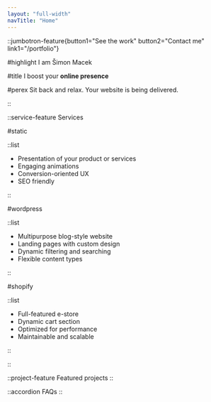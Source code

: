 ```yaml
---
layout: "full-width"
navTitle: "Home"
---
```


::jumbotron-feature{button1="See the work" button2="Contact me" link1="/portfolio"}

#highlight
I am Šimon Macek

#title
I boost your **online presence**

#perex
Sit back and relax. Your website is being delivered.

::

::service-feature
Services

#static

::list

- Presentation of your product or services
- Engaging animations
- Conversion-oriented UX
- SEO friendly

::

#wordpress

::list

- Multipurpose blog-style website
- Landing pages with custom design
- Dynamic filtering and searching
- Flexible content types

::

#shopify

::list

- Full-featured e-store
- Dynamic cart section
- Optimized for performance
- Maintainable and scalable

::

::

::project-feature
Featured projects
::

::accordion
FAQs
::
